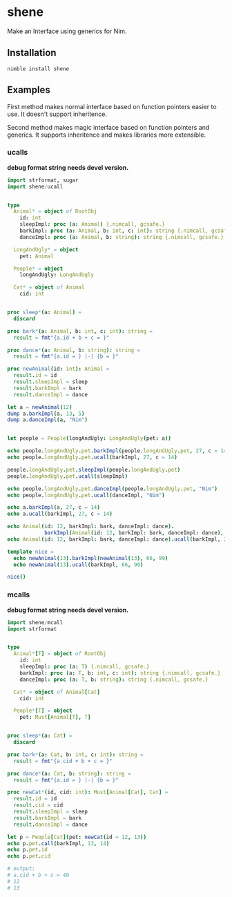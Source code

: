 # shene
Make an Interface using generics for Nim.

## Installation

```
nimble install shene
```

## Examples

First method makes normal interface based on function pointers easier to use. It doesn't support inheritence.

Second method makes magic interface based on function pointers and generics. It supports inheritence and makes libraries more extensible.

### ucalls

**debug format string needs devel version.**

```nim
import strformat, sugar
import shene/ucall


type
  Animal* = object of RootObj
    id: int
    sleepImpl: proc (a: Animal) {.nimcall, gcsafe.}
    barkImpl: proc (a: Animal, b: int, c: int): string {.nimcall, gcsafe.}
    danceImpl: proc (a: Animal, b: string): string {.nimcall, gcsafe.}

  LongAndUgly* = object
    pet: Animal

  People* = object
    longAndUgly: LongAndUgly

  Cat* = object of Animal
    cid: int


proc sleep*(a: Animal) =
  discard

proc bark*(a: Animal, b: int, c: int): string =
  result = fmt"{a.id + b + c = }"

proc dance*(a: Animal, b: string): string =
  result = fmt"{a.id = } |-| {b = }"

proc newAnimal(id: int): Animal =
  result.id = id
  result.sleepImpl = sleep
  result.barkImpl = bark
  result.danceImpl = dance

let a = newAnimal(12)
dump a.barkImpl(a, 13, 5)
dump a.danceImpl(a, "Nim")


let people = People(longAndUgly: LongAndUgly(pet: a))

echo people.longAndUgly.pet.barkImpl(people.longAndUgly.pet, 27, c = 14)
echo people.longAndUgly.pet.ucall(barkImpl, 27, c = 14)

people.longAndUgly.pet.sleepImpl(people.longAndUgly.pet)
people.longAndUgly.pet.ucall(sleepImpl)

echo people.longAndUgly.pet.danceImpl(people.longAndUgly.pet, "Nim")
echo people.longAndUgly.pet.ucall(danceImpl, "Nim")

echo a.barkImpl(a, 27, c = 14)
echo a.ucall(barkImpl, 27, c = 14)

echo Animal(id: 12, barkImpl: bark, danceImpl: dance).
            barkImpl(Animal(id: 12, barkImpl: bark, danceImpl: dance), 27, c = 16)
echo Animal(id: 12, barkImpl: bark, danceImpl: dance).ucall(barkImpl, 27, c = 16)

template nice =
  echo newAnimal(13).barkImpl(newAnimal(13), 66, 99)
  echo newAnimal(13).ucall(barkImpl, 66, 99)

nice()
```



### mcalls

**debug format string needs devel version.**

```nim
import shene/mcall
import strformat


type
  Animal*[T] = object of RootObj
    id: int
    sleepImpl: proc (a: T) {.nimcall, gcsafe.}
    barkImpl: proc (a: T, b: int, c: int): string {.nimcall, gcsafe.}
    danceImpl: proc (a: T, b: string): string {.nimcall, gcsafe.}

  Cat* = object of Animal[Cat]
    cid: int

  People*[T] = object
    pet: Must[Animal[T], T]


proc sleep*(a: Cat) =
  discard

proc bark*(a: Cat, b: int, c: int): string =
  result = fmt"{a.cid + b + c = }"

proc dance*(a: Cat, b: string): string =
  result = fmt"{a.id = } |-| {b = }"

proc newCat*(id, cid: int): Must[Animal[Cat], Cat] =
  result.id = id
  result.cid = cid
  result.sleepImpl = sleep
  result.barkImpl = bark
  result.danceImpl = dance

let p = People[Cat](pet: newCat(id = 12, 13))
echo p.pet.call(barkImpl, 13, 14)
echo p.pet.id
echo p.pet.cid

# output:
# a.cid + b + c = 40
# 12
# 13
```
